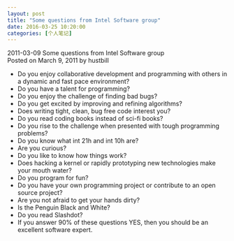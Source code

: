 ```yaml
---
layout: post
title: "Some questions from Intel Software group"
date: 2016-03-25 10:20:00
categories: [个人笔记]
---
```



2011-03-09 Some questions from Intel Software group  
Posted on March 9, 2011 by hustbill  

- Do you enjoy collaborative development and programming with others in a dynamic and fast pace environment?  
- Do you have a talent for programming?  
- Do you enjoy the challenge of finding bad bugs?  
- Do you get excited by improving and refining algorithms?  
- Does writing tight, clean, bug free code interest you?  
- Do you read coding books instead of sci-fi books?  
- Do you rise to the challenge when presented with tough programming problems?  
- Do you know what int 21h and int 10h are?  
- Are you curious?  
- Do you like to know how things work?  
- Does hacking a kernel or rapidly prototyping new technologies make your mouth water?  
- Do you program for fun?  
- Do you have your own programming project or contribute to an open source project?  
- Are you not afraid to get your hands dirty?  
- Is the Penguin Black and White?  
- Do you read Slashdot?  
- If you answer 90% of these questions YES, then you should be an excellent software expert.  
